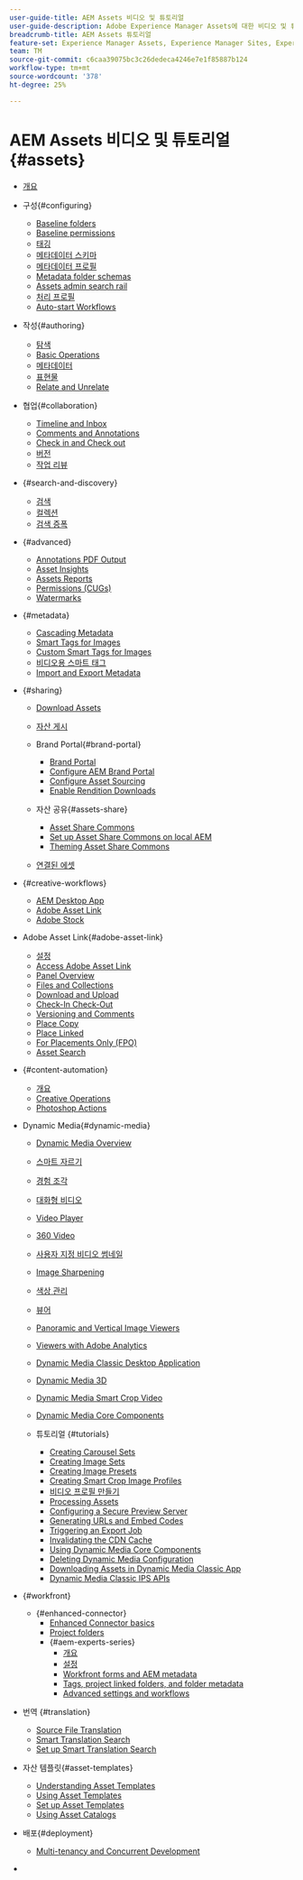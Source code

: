 ```yaml
---
user-guide-title: AEM Assets 비디오 및 튜토리얼
user-guide-description: Adobe Experience Manager Assets에 대한 비디오 및 튜토리얼 모음입니다.
breadcrumb-title: AEM Assets 튜토리얼
feature-set: Experience Manager Assets, Experience Manager Sites, Experience Manager
team: TM
source-git-commit: c6caa39075bc3c26dedeca4246e7e1f85887b124
workflow-type: tm+mt
source-wordcount: '378'
ht-degree: 25%

---
```



# AEM Assets 비디오 및 튜토리얼 {#assets}

+ [개요](overview.md)

+ 구성{#configuring}
   + [Baseline folders](configuring/baseline-folders.md)
   + [Baseline permissions](configuring/baseline-permissions.md)
   + [태깅](configuring/tagging.md)
   + [메타데이터 스키마](configuring/metadata-schemas.md)
   + [메타데이터 프로필](configuring/metadata-profiles.md)
   + [Metadata folder schemas](configuring/metadata-folder-schemas.md)
   + [Assets admin search rail](configuring/assets-admin-search-rail.md)
   + [처리 프로필](configuring/processing-profiles.md)
   + [Auto-start Workflows](configuring/auto-start-workflows.md)

+ 작성{#authoring}
   + [탐색](./authoring/navigation.md)
   + [Basic Operations](./authoring/basic-operations.md)
   + [메타데이터](./authoring/metadata.md)
   + [표현물](./authoring/renditions.md)
   + [Relate and Unrelate](./authoring/relate-unrelate.md)

+ 협업{#collaboration}
   + [Timeline and Inbox](./collaboration/timeline-and-inbox.md)
   + [Comments and Annotations](./collaboration/comments-and-annotations.md)
   + [Check in and Check out](./collaboration/check-in-and-check-out.md)
   + [버전](./collaboration/versions.md)
   + [작업 리뷰](./collaboration/review-task.md)

+ {#search-and-discovery}
   + [검색](./search-and-discovery/search.md)
   + [컬렉션](./search-and-discovery/collections.md)
   + [검색 증폭](./search-and-discovery/search-boost.md)

+ {#advanced}
   + [Annotations PDF Output](./advanced/customizing-annotations-pdf-output.md)
   + [Asset Insights](./advanced/asset-insights-launch-tutorial.md)
   + [Assets Reports](./advanced/asset-reports.md)
   + [Permissions (CUGs)](./advanced/closed-user-groups.md)
   + [Watermarks](./advanced/watermarks.md)

+ {#metadata}
   + [Cascading Metadata](metadata/cascade-metadata-feature-video-use.md)
   + [Smart Tags for Images](metadata/image-smart-tags.md)
   + [Custom Smart Tags for Images](metadata/custom-smart-tags.md)
   + [비디오용 스마트 태그](metadata/video-smart-tags.md)
   + [Import and Export Metadata](metadata/metadata-import-export.md)

+ {#sharing}
   + [Download Assets](./sharing/download.md)
   + [자산 게시](./sharing/publish.md)

   + Brand Portal{#brand-portal}
      + [Brand Portal](./sharing/brand-portal.md)
      + [Configure AEM Brand Portal](brand-portal/configure.md)
      + [Configure Asset Sourcing](brand-portal/configure-asset-sourcing.md)
      + [Enable Rendition Downloads](brand-portal/enable-renditions-download.md)
   + 자산 공유{#assets-share}
      + [Asset Share Commons](./sharing/asset-share-commons-user-experience-feature-video-understand.md)
      + [Set up Asset Share Commons on local AEM](./sharing/asset-share-commons-technical-video-setup.md)
      + [Theming Asset Share Commons](./sharing/asset-share-commons-feature-video-theming.md)
   + [연결된 에셋](./sharing/connected-assets.md)


+ {#creative-workflows}
   + [AEM Desktop App](./creative-workflows/aem-desktop-app.md)
   + [Adobe Asset Link](./creative-workflows/adobe-asset-link.md)
   + [Adobe Stock](./creative-workflows/adobe-stock.md)

+ Adobe Asset Link{#adobe-asset-link}
   + [설정](./adobe-asset-link/setup.md)
   + [Access Adobe Asset Link](./adobe-asset-link/launch-adobe-asset-link.md)
   + [Panel Overview](./adobe-asset-link/panel-overview.md)
   + [Files and Collections](./adobe-asset-link/files-and-collections.md)
   + [Download and Upload](./adobe-asset-link/download-and-upload.md)
   + [Check-In Check-Out](./adobe-asset-link/check-in-check-out.md)
   + [Versioning and Comments](./adobe-asset-link/file-versioning-and-comments.md)
   + [Place Copy](./adobe-asset-link/place-copy.md)
   + [Place Linked](./adobe-asset-link/place-linked.md)
   + [For Placements Only (FPO)](./adobe-asset-link/for-placement-only.md)
   + [Asset Search](./adobe-asset-link/asset-search.md)

+ {#content-automation}
   + [개요](./content-automation/overview.md)
   + [Creative Operations](./content-automation/creative-operations.md)
   + [Photoshop Actions](./content-automation/photoshop-actions.md)

+ Dynamic Media{#dynamic-media}
   + [Dynamic Media Overview](dynamic-media/dynamic-media-overview-feature-video-use.md)
   + [스마트 자르기](dynamic-media/smart-crop-feature-video-use.md)
   + [경험 조각](dynamic-media/dynamic-media-experience-fragments-feature-video-use.md)
   + [대화형 비디오](dynamic-media/dynamic-media-interactive-video-feature-video-use.md)
   + [Video Player](dynamic-media/dynamic-media-video-player-feature-video-use.md)
   + [360 Video](dynamic-media/dynamic-media-360-video-custom-thumbnail-feature-video-use.md)
   + [사용자 지정 비디오 썸네일](dynamic-media/dynamic-media-video-thumbnails-feature-video-use.md)
   + [Image Sharpening](dynamic-media/dynamic-media-image-sharpening-feature-video-use.md)
   + [색상 관리](dynamic-media/dynamic-media-color-management-technical-video-setup.md)
   + [뷰어](dynamic-media/dynamic-media-viewer-feature-video-understand.md)
   + [Panoramic and Vertical Image Viewers](dynamic-media/panorama-vertical-image-viewer-feature-video-use.md)
   + [Viewers with Adobe Analytics](dynamic-media/dynamic-media-viewer-extension-use.md)
   + [Dynamic Media Classic Desktop Application](dynamic-media/dynamic-media-classic-desktop-application.md)
   + [Dynamic Media 3D](dynamic-media/dynamic-media-3d-feature-video.md)
   + [Dynamic Media Smart Crop Video](dynamic-media/dynamic-media-smart-crop-video.md)
   + [Dynamic Media Core Components](dynamic-media/dynamic-media-core-components.md)

   + 튜토리얼 {#tutorials}
      + [Creating Carousel Sets](dynamic-media/tutorials/creating-different-kinds-of-sets-with-aem-dynamic-media-carousel-sets.md)
      + [Creating Image Sets](dynamic-media/tutorials/creating-different-kinds-of-sets-with-aem-dynamic-media-image-sets.md)
      + [Creating Image Presets](dynamic-media/tutorials/creating-image-presets.md)
      + [Creating Smart Crop Image Profiles](dynamic-media/tutorials/creating-image-profile-smart-crop.md)
      + [비디오 프로필 만들기](dynamic-media/tutorials/creating-video-profile-to-process-videos-in-dynamic-media.md)
      + [Processing Assets](dynamic-media/tutorials/how-to-run-dam-update-asset-workflow-on-an-asset-with-dynamic-media-enabled.md)
      + [Configuring a Secure Preview Server](dynamic-media/tutorials/adding-test-image-server-details-in-dynamic-media-for-secure-preview.md)
      + [Generating URLs and Embed Codes](dynamic-media/tutorials/how-to-generate-public-url-or-embed-code-for-an-asset.md)
      + [Triggering an Export Job](dynamic-media/tutorials/how-to-trigger-export-job-in-dynamic-media-during-submit-job-operation-parameter.md)
      + [Invalidating the CDN Cache](dynamic-media/tutorials/invalidating-the-cdn-cache-by-way-of-dynamic-media.md)
      + [Using Dynamic Media Core Components](dynamic-media/tutorials/using-dm-components-on-site-page.md)
      + [Deleting Dynamic Media Configuration](dynamic-media/tutorials/deleting-dynamic-media-configuration.md)
      + [Downloading Assets in Dynamic Media Classic App](dynamic-media/tutorials/how-to-download-asset-in-dynamic-media-classic-app.md)
      + [Dynamic Media Classic IPS APIs](dynamic-media/tutorials/introduction-to-dynamic-media-classic-ips-api.md)

+ {#workfront}
   + {#enhanced-connector}
      + [Enhanced Connector basics](./workfront/enhanced-connector/basics.md)
      + [Project folders](./workfront/enhanced-connector/project-folders.md)
      + {#aem-experts-series}
         + [개요](./workfront/enhanced-connector/aem-experts-series/overview.md)
         + [설정](./workfront/enhanced-connector/aem-experts-series/setup.md)
         + [Workfront forms and AEM metadata](./workfront/enhanced-connector/aem-experts-series/custom-forms.md)
         + [Tags, project linked folders, and folder metadata](./workfront/enhanced-connector/aem-experts-series/aem-tags-project-linked-folders-and-folder-metadata.md)
         + [Advanced settings and workflows](./workfront/enhanced-connector/aem-experts-series/advanced-settings-and-workflows.md)

+ 번역 {#translation}
   + [Source File Translation](translation/source-file-translation-feature-video-use.md)
   + [Smart Translation Search](translation/smart-translation-search-feature-video-use.md)
   + [Set up Smart Translation Search](translation/smart-translation-search-technical-video-setup.md)

+ 자산 템플릿{#asset-templates}
   + [Understanding Asset Templates](asset-templates/asset-templates-tutorial-understand.md)
   + [Using Asset Templates](asset-templates/asset-templates-feature-video-use.md)
   + [Set up Asset Templates](asset-templates/asset-templates-technical-video-setup.md)
   + [Using Asset Catalogs](asset-templates/asset-catalog-template-feature-video-use.md)

+ 배포{#deployment}
   + [Multi-tenancy and Concurrent Development](deployment/multitenancy-concurrent-article-understand.md)

+ [](https://experienceleague.adobe.com/docs/experience-manager-learn/assets-essentials/overview.html)
